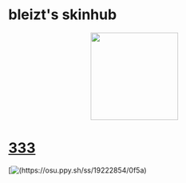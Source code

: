 # bleizt's skinhub

<p align="center">
<a href="players/blzt/blzt.md">
   <img src="https://a.ppy.sh/13999216"  
       width="175"
       height="175"></a>
<br>

# [333](https://github.com/agutin727/Catamarca-skins/blob/main/players/bleizt/-%20%20%20%20%20%20%20%20%20%20%20%20%20%20%20%20%20%20%20%E2%9C%B1333.osk)
[![(https://osu.ppy.sh/ss/19222854/0f5a)](https://github.com/agutin727/Catamarca-skins/blob/main/players/bleizt/-%20%20%20%20%20%20%20%20%20%20%20%20%20%20%20%20%20%20%20%E2%9C%B1333.osk)
